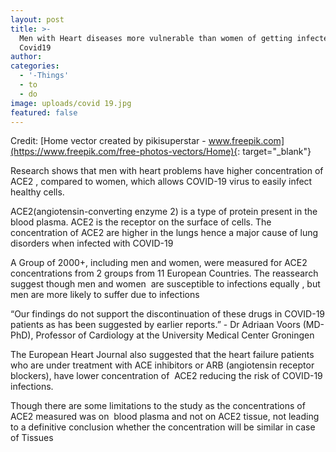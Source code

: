 ```yaml
---
layout: post
title: >-
  Men with Heart diseases more vulnerable than women of getting infected with
  Covid19
author:
categories:
  - '-Things'
  - to
  - do
image: uploads/covid 19.jpg
featured: false
---
```


Credit: [Home vector created by pikisuperstar - www.freepik.com](https://www.freepik.com/free-photos-vectors/Home){: target="_blank"}

Research shows that men with heart problems have higher concentration of ACE2 , compared to women, which allows COVID-19 virus to easily infect healthy cells.

ACE2(angiotensin-converting enzyme 2) is a type of protein present in the blood plasma. ACE2 is the receptor on the surface of cells. The concentration of ACE2 are higher in the lungs hence a major cause of lung disorders when infected with COVID-19

A Group of 2000+, including men and women, were measured for ACE2 concentrations from 2 groups from 11 European Countries. The reassearch suggest though men and women&nbsp; are susceptible to infections equally , but men are more likely to suffer due to infections

“Our findings do not support the discontinuation of these drugs in COVID-19 patients as has been suggested by earlier reports.” - Dr Adriaan Voors (MD-PhD), Professor of Cardiology at the University Medical Center Groningen

The European Heart Journal also suggested that the heart failure patients who are under treatment with ACE inhibitors or ARB (angiotensin receptor blockers), have lower concentration of&nbsp; ACE2 reducing the risk of COVID-19 infections.

Though there are some limitations to the study as the concentrations of ACE2 measured was on&nbsp; blood plasma and not on ACE2 tissue, not leading to a definitive conclusion whether the concentration will be similar in case of Tissues

&nbsp;